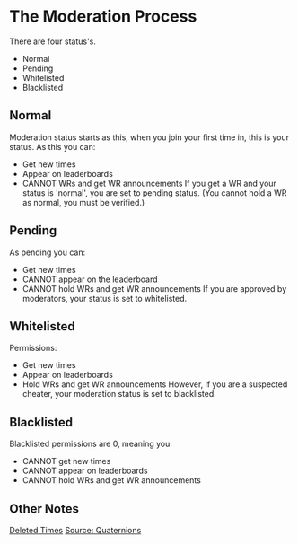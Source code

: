 # The Moderation Process
There are four status\'s.
- Normal
- Pending
- Whitelisted
- Blacklisted
## Normal
Moderation status starts as this, when you join your first time in, this is your status. As this you can:
- Get new times
- Appear on leaderboards
- CANNOT WRs and get WR announcements
If you get a WR and your status is 'normal', you are set to pending status. (You cannot hold a WR as normal, you must be verified.)
## Pending
As pending you can:
- Get new times
- CANNOT appear on the leaderboard
- CANNOT hold WRs and get WR announcements
If you are approved by moderators, your status is set to whitelisted.
## Whitelisted
Permissions:
- Get new times
- Appear on leaderboards
- Hold WRs and get WR announcements
However, if you are a suspected cheater, your moderation status is set to blacklisted.
## Blacklisted
Blacklisted permissions are 0, meaning you:
- CANNOT get new times
- CANNOT appear on leaderboards
- CANNOT hold WRs and get WR announcements
## Other Notes
[Deleted Times](https://github.com/insyri/strafes.net-moderation-document-draft/blob/main/faq/moderation.md#i-cant-see-my-times)
[Source: Quaternions](https://media.discordapp.net/attachments/550710704261300281/611428605079322646/unknown.png)
